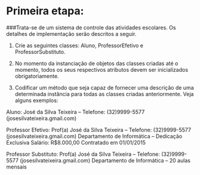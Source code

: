 # Primeira etapa:
###Trata-se de um sistema de controle das atividades escolares. Os detalhes de implementação serão descritos a seguir. 

1.	Crie as seguintes classes: Aluno, ProfessorEfetivo e ProfessorSubstituto. 

2.	No momento da instanciação de objetos das classes criadas até o momento, todos os seus respectivos atributos devem ser inicializados obrigatoriamente. 

3.	Codificar um método que seja capaz de fornecer uma descrição de uma determinada instância para todas as classes criadas anteriormente. Veja alguns exemplos:

Aluno: 	José da Silva Teixeira – Telefone: (32)9999-5577 
      	(josesilvateixeira.gmail.com)	

Professor Efetivo: 	Prof(a) José da Silva Teixeira – Telefone: (32)9999-5577
		 	(josesilvateixeira.gmail.com)
			Departamento de Informática – Dedicação Exclusiva
			Salário: R$8.000,00
			Contratado em 01/01/2015

Professor Substituto:	Prof(a) José da Silva Teixeira – Telefone: (32)9999-5577
		 		(josesilvateixeira.gmail.com)
				Departamento de Informática – 20 aulas mensais
		
